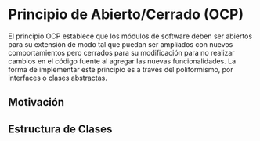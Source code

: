 # Principio de Abierto/Cerrado (OCP)

El principio OCP establece que los módulos de software deben ser abiertos para su extensión de modo tal que puedan ser ampliados con nuevos comportamientos pero cerrados para su modificación para no realizar cambios en el código fuente al agregar las nuevas funcionalidades. La forma de implementar este principio es a través del poliformismo, por interfaces o clases abstractas.


## Motivación

## Estructura de Clases
